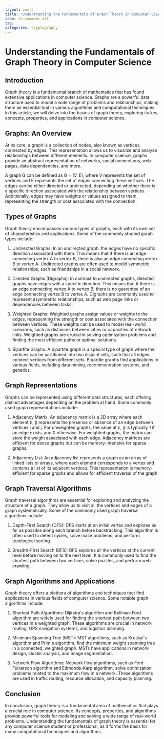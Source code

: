 ```yaml
---
layout: posts
title: "Understanding the Fundamentals of Graph Theory in Computer Science"
icon: fa-comment-alt
tag:      
categories: Cryptography
---
```



# Understanding the Fundamentals of Graph Theory in Computer Science

## Introduction

Graph theory is a fundamental branch of mathematics that has found extensive applications in computer science. Graphs are a powerful data structure used to model a wide range of problems and relationships, making them an essential tool in various algorithms and computational techniques. In this article, we will delve into the basics of graph theory, exploring its key concepts, properties, and applications in computer science.

## Graphs: An Overview

At its core, a graph is a collection of nodes, also known as vertices, connected by edges. This representation allows us to visualize and analyze relationships between different elements. In computer science, graphs provide an abstract representation of networks, social connections, web pages, data dependencies, and more.

A graph G can be defined as G = (V, E), where V represents the set of vertices and E represents the set of edges connecting these vertices. The edges can be either directed or undirected, depending on whether there is a specific direction associated with the relationship between vertices. Additionally, edges may have weights or values assigned to them, representing the strength or cost associated with the connection.

## Types of Graphs

Graph theory encompasses various types of graphs, each with its own set of characteristics and applications. Some of the commonly studied graph types include:

1. Undirected Graphs: In an undirected graph, the edges have no specific direction associated with them. This means that if there is an edge connecting vertex A to vertex B, there is also an edge connecting vertex B to vertex A. Undirected graphs are often used to model symmetric relationships, such as friendships in a social network.

2. Directed Graphs (Digraphs): In contrast to undirected graphs, directed graphs have edges with a specific direction. This means that if there is an edge connecting vertex A to vertex B, there is no guarantee of an edge connecting vertex B to vertex A. Digraphs are commonly used to represent asymmetric relationships, such as web page links or dependencies between tasks.

3. Weighted Graphs: Weighted graphs assign values or weights to the edges, representing the strength or cost associated with the connection between vertices. These weights can be used to model real-world scenarios, such as distances between cities or capacities of network links. Weighted graphs are crucial in solving optimization problems and finding the most efficient paths or optimal solutions.

4. Bipartite Graphs: A bipartite graph is a special type of graph where the vertices can be partitioned into two disjoint sets, such that all edges connect vertices from different sets. Bipartite graphs find applications in various fields, including data mining, recommendation systems, and genetics.

## Graph Representations

Graphs can be represented using different data structures, each offering distinct advantages depending on the problem at hand. Some commonly used graph representations include:

1. Adjacency Matrix: An adjacency matrix is a 2D array where each element (i, j) represents the presence or absence of an edge between vertices i and j. For unweighted graphs, the value at (i, j) is typically 1 if an edge exists, and 0 otherwise. For weighted graphs, the matrix can store the weight associated with each edge. Adjacency matrices are efficient for dense graphs but can be memory-intensive for sparse graphs.

2. Adjacency List: An adjacency list represents a graph as an array of linked lists or arrays, where each element corresponds to a vertex and contains a list of its adjacent vertices. This representation is memory-efficient for sparse graphs and allows for efficient traversal of the graph.

## Graph Traversal Algorithms

Graph traversal algorithms are essential for exploring and analyzing the structure of a graph. They allow us to visit all the vertices and edges of a graph systematically. Some of the commonly used graph traversal algorithms include:

1. Depth-First Search (DFS): DFS starts at an initial vertex and explores as far as possible along each branch before backtracking. This algorithm is often used to detect cycles, solve maze problems, and perform topological sorting.

2. Breadth-First Search (BFS): BFS explores all the vertices at the current level before moving on to the next level. It is commonly used to find the shortest path between two vertices, solve puzzles, and perform web crawling.

## Graph Algorithms and Applications

Graph theory offers a plethora of algorithms and techniques that find applications in various fields of computer science. Some notable graph algorithms include:

1. Shortest Path Algorithms: Dijkstra's algorithm and Bellman-Ford algorithm are widely used for finding the shortest path between two vertices in a weighted graph. These algorithms are crucial in network routing, GPS navigation systems, and logistics planning.

2. Minimum Spanning Tree (MST): MST algorithms, such as Kruskal's algorithm and Prim's algorithm, find the minimum weight spanning tree in a connected, weighted graph. MSTs have applications in network design, cluster analysis, and image segmentation.

3. Network Flow Algorithms: Network flow algorithms, such as Ford-Fulkerson algorithm and Edmonds-Karp algorithm, solve optimization problems related to the maximum flow in a network. These algorithms are used in traffic routing, resource allocation, and capacity planning.

## Conclusion

In conclusion, graph theory is a fundamental area of mathematics that plays a crucial role in computer science. Its concepts, properties, and algorithms provide powerful tools for modeling and solving a wide range of real-world problems. Understanding the fundamentals of graph theory is essential for any computer science student or professional, as it forms the basis for many computational techniques and algorithms.